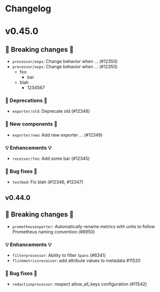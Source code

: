 # Changelog

<!-- next version -->

# v0.45.0

## 🛑 Breaking changes 🛑
- `processor/oops`: Change behavior when ... (#12350)
- `processor/oops`: Change behavior when ... (#12350)
  - foo
    - bar
  - blah
    - 1234567

### 🚩 Deprecations 🚩
- `exporter/old`: Deprecate old (#12348)

### 🚀 New components 🚀
- `exporter/new`: Add new exporter ... (#12349)

### 💡 Enhancements 💡
- `receiver/foo`: Add some bar (#12345)

### 🧰 Bug fixes 🧰
- `testbed`: Fix blah (#12346, #12347)


## v0.44.0

## 🛑 Breaking changes 🛑

- `prometheusexporter`: Automatically rename metrics with units to follow Prometheus naming convention (#8950)

### 💡 Enhancements 💡

- `filterprocessor`: Ability to filter `Spans` (#6341)
- `flinkmetricsreceiver`: add attribute values to metadata #11520

### 🧰 Bug fixes 🧰

- `redactionprocessor`: respect allow_all_keys configuration (#11542)
